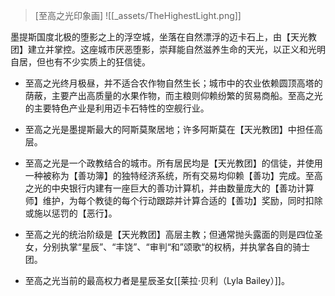 > [至高之光印象画]
>![[_assets/TheHighestLight.png]]


墨提斯国度北极的堕影之上的浮空城，坐落在自然漂浮的迈卡石上，由【天光教团】建立并掌控。这座城市厌恶堕影，崇拜能自然滋养生命的天光，以正义和光明自居，但也有不少实质上的狂信徒。

- 至高之光终月极昼，并不适合农作物自然生长；城市中的农业依赖圆顶高塔的荫蔽，主要产出高质量的水果作物，而主粮则仰赖纷繁的贸易商船。至高之光的主要特色产业是利用迈卡石特性的空舰行业。

* 至高之光是墨提斯最大的阿斯莫聚居地；许多阿斯莫在【天光教团】中担任高层。

* 至高之光是一个政教结合的城市。所有居民均是【天光教团】的信徒，并使用一种被称为【善功簿】的独特经济系统，所有交易均仰赖【善功】完成。至高之光的中央银行内建有一座巨大的善功计算机，并由数量庞大的【善功计算师】维护，为每个教徒的每个行动跟踪并计算合适的【善功】奖励，同时扣除或施以惩罚的【恶行】。

* 至高之光的统治阶级是【天光教团】高层主教；但通常抛头露面的则是四位圣女，分别执掌“星辰”、“丰饶”、“审判“和”颂歌“的权柄，并执掌各自的骑士团。

* 至高之光当前的最高权力者是星辰圣女[[莱拉·贝利（Lyla Bailey）]]。

